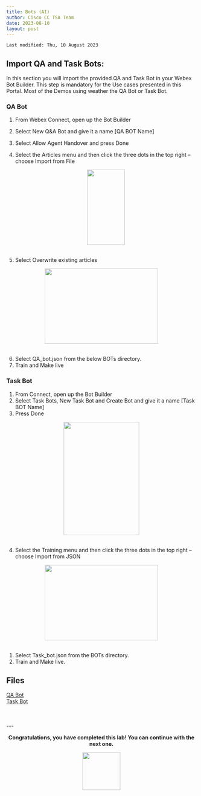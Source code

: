 ```yaml
---
title: Bots (AI)
author: Cisco CC TSA Team
date: 2023-08-10
layout: post
---
```


```
Last modified: Thu, 10 August 2023
```

## Import QA and Task Bots:

In this section you will import the provided QA and Task Bot in your Webex Bot Builder.
This step is mandatory for the Use cases presented in this Portal. Most of the Demos using weather the QA Bot or Task Bot. 

### QA Bot

1. From Webex Connect, open up the Bot Builder
2. Select New Q&A Bot and give it a name [QA BOT Name]
3. Select Allow Agent Handover and press Done
4. Select the Articles menu and then click the three dots in the top right – choose Import from File 
   
  
   <center><img src="https://webexcctsa.github.io/wxcc-usecases/assets/gitbook/images/Bots/qaarticle.png" width="100" height="200"></center><br>

5. Select Overwrite existing articles

  <center><img src="https://webexcctsa.github.io/wxcc-usecases/assets/gitbook/images/Bots/qaimport.png" width="300" height="200"></center><br>

6. Select QA_bot.json from the below BOTs directory.
7. Train and Make live

### Task Bot

1. From Connect, open up the Bot Builder
2. Select Task Bots, New Task Bot and Create Bot and give it a name [Task BOT Name] 
3. Press Done


<center><img src="https://webexcctsa.github.io/wxcc-usecases/assets/gitbook/images/Bots/tasktraining.png" width="200" height="300"></center><br>

4. Select the Training menu and then click the three dots in the top right – choose Import from JSON 
   
<center><img src="https://webexcctsa.github.io/wxcc-usecases/assets/gitbook/images/Bots/taskimport.png" width="300" height="200"></center><br>


1. Select Task_bot.json from the BOTs directory.
2. Train and Make live.


## Files 

<a href="https://webexcctsa.github.io/wxcc-usecases/assets/BOTs/QA_Bot.json" download>QA Bot</a><br> 
<a href="https://webexcctsa.github.io/wxcc-usecases/assets/BOTs/Task_Bot.json">Task Bot</a><br> 



<br>
<br>
---

  <script>
    document.addEventListener('DOMContentLoaded', () => {
      console.log('DOMContentLoaded OKOK')
    })

    window.addEventListener('load', () => {
      console.log('window load OK')
    })
  </script>

<p style="text-align:center"><strong>Congratulations, you have completed this lab! You can continue with the next one.</strong></p>
		
<center><img src="https://webexcctsa.github.io/wxcc-usecases/assets/gitbook/images/webex-small.png" width="100"></center>



[task]: \